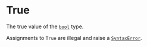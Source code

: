 # True

The true value of the [`bool`](/built-in-types/bool.md) type.

Assignments to `True` are illegal and raise a [`SyntaxError`](/exceptions/SyntaxError.md).
